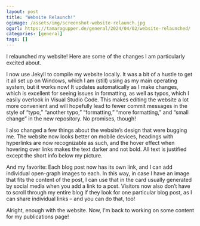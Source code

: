 ```yaml
---
layout: post
title: "Website Relaunch!"
ogimage: /assets/img/screenshot-website-relaunch.jpg
ogurl: https://tamaragupper.de/general/2024/04/02/website-relaunched/
categories: [general]
tags: []
---
```


I relaunched my website! Here are some of the changes I am particularly excited about.

I now use Jekyll to compile my website locally. It was a bit of a hustle to get it all set up on Windows, which I am (still) using as my main operating system, but it works now! It updates automatically as I make changes, which is excellent for seeing issues in formatting, as well as typos, which I easily overlook in Visual Studio Code. This makes editing the website a lot more convenient and will hopefully lead to fewer commit messages in the style of “typo,” “another typo,” “formatting,” “more formatting,” and “small change” in the new repository. No promises, though!

I also changed a few things about the website’s design that were bugging me. The website now looks better on mobile devices, headings with hyperlinks are now recognizable as such, and the hover effect when hovering over links makes the text darker and not bold. All text is justified except the short info below my picture.

And my favorite: Each blog post now has its own link, and I can add individual open-graph images to each. In this way, in case I have an image that fits the content of the post, I can use that in the card usually generated by social media  when you add a link to a post. Visitors now also don’t have to scroll through my entire blog if they look for one particular blog post, as I can share individual links – and you can do that, too!

Alright, enough with the website. Now, I'm back to working on some content for my publications page!
